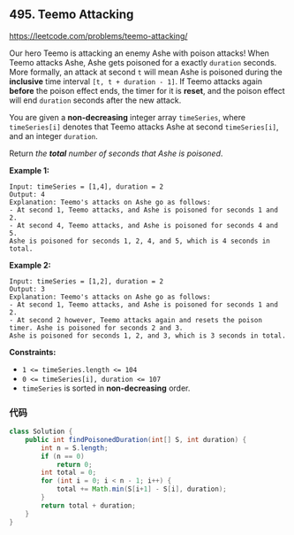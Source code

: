## 495. Teemo Attacking

https://leetcode.com/problems/teemo-attacking/

Our hero Teemo is attacking an enemy Ashe with poison attacks! When Teemo attacks Ashe, Ashe gets poisoned for a exactly `duration` seconds. More formally, an attack at second `t` will mean Ashe is poisoned during the **inclusive** time interval `[t, t + duration - 1]`. If Teemo attacks again **before** the poison effect ends, the timer for it is **reset**, and the poison effect will end `duration` seconds after the new attack.

You are given a **non-decreasing** integer array `timeSeries`, where `timeSeries[i]` denotes that Teemo attacks Ashe at second `timeSeries[i]`, and an integer `duration`.

Return *the **total** number of seconds that Ashe is poisoned*.

 

**Example 1:**

```
Input: timeSeries = [1,4], duration = 2
Output: 4
Explanation: Teemo's attacks on Ashe go as follows:
- At second 1, Teemo attacks, and Ashe is poisoned for seconds 1 and 2.
- At second 4, Teemo attacks, and Ashe is poisoned for seconds 4 and 5.
Ashe is poisoned for seconds 1, 2, 4, and 5, which is 4 seconds in total.
```

**Example 2:**

```
Input: timeSeries = [1,2], duration = 2
Output: 3
Explanation: Teemo's attacks on Ashe go as follows:
- At second 1, Teemo attacks, and Ashe is poisoned for seconds 1 and 2.
- At second 2 however, Teemo attacks again and resets the poison timer. Ashe is poisoned for seconds 2 and 3.
Ashe is poisoned for seconds 1, 2, and 3, which is 3 seconds in total.
```

 

**Constraints:**

- `1 <= timeSeries.length <= 104`
- `0 <= timeSeries[i], duration <= 107`
- `timeSeries` is sorted in **non-decreasing** order.

### 代码

```java
class Solution {
    public int findPoisonedDuration(int[] S, int duration) {
        int n = S.length;
        if (n == 0)
            return 0;
        int total = 0;
        for (int i = 0; i < n - 1; i++) {
            total += Math.min(S[i+1] - S[i], duration);
        }
        return total + duration;
    }
}
```


